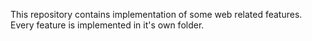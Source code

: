 This repository contains implementation of some web related features.
Every feature is implemented in it's own folder.
